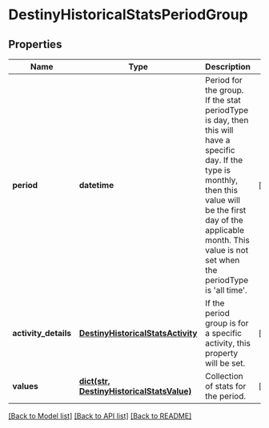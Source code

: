 # DestinyHistoricalStatsPeriodGroup

## Properties
Name | Type | Description | Notes
------------ | ------------- | ------------- | -------------
**period** | **datetime** | Period for the group. If the stat periodType is day, then this will have a specific day. If the type is monthly, then this value will be the first day of the applicable month. This value is not set when the periodType is &#39;all time&#39;. | [optional] 
**activity_details** | [**DestinyHistoricalStatsActivity**](DestinyHistoricalStatsActivity.md) | If the period group is for a specific activity, this property will be set. | [optional] 
**values** | [**dict(str, DestinyHistoricalStatsValue)**](DestinyHistoricalStatsValue.md) | Collection of stats for the period. | [optional] 

[[Back to Model list]](../README.md#documentation-for-models) [[Back to API list]](../README.md#documentation-for-api-endpoints) [[Back to README]](../README.md)


